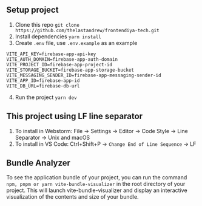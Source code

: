 ## Setup project

1. Clone this repo `git clone https://github.com/thelastandrew/frontendiya-tech.git`
2. Install dependencies `yarn install`
3. Create `.env` file, use `.env.example` as an example

```.env
VITE_API_KEY=firebase-app-api-key
VITE_AUTH_DOMAIN=firebase-app-auth-domain
VITE_PROJECT_ID=firebase-app-project-id
VITE_STORAGE_BUCKET=firebase-app-storage-bucket
VITE_MESSAGING_SENDER_ID=firebase-app-messaging-sender-id
VITE_APP_ID=firebase-app-id
VITE_DB_URL=firebase-db-url
```

4. Run the project `yarn dev`

## This project using LF line separator

1. To install in Webstorm: File -> Settings -> Editor -> Code Style -> Line Separator -> Unix and macOS
2. To install in VS Code: Ctrl+Shift+P -> `Change End of Line Sequence` -> LF

## Bundle Analyzer

To see the application bundle of your project, you can run the command `npm, pnpm or yarn vite-bundle-visualizer` in the root directory of your project. This will launch vite-bundle-visualizer and display an interactive visualization of the contents and size of your bundle.
